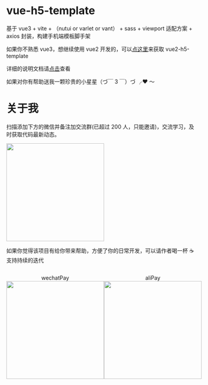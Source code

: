 # vue-h5-template

基于 vue3 + vite + （nutui or varlet or vant） + sass + viewport 适配方案 + axios 封装，构建手机端模板脚手架

如果你不熟悉 vue3，想继续使用 vue2 开发的，可以[点这里](https://github.com/sunniejs/vue-h5-template/tree/vue2-h5-template)来获取 vue2-h5-template

详细的说明文档请[点击](https://sunniejs.github.io/vue-h5-template/)查看

如果对你有帮助送我一颗珍贵的小星星（づ￣ 3 ￣）づ ╭❤ ～

# 关于我

扫描添加下方的微信并备注加交流群(已超过 200 人，只能邀请)，交流学习，及时获取代码最新动态。

 <p>
  <img src="https://cdn.jsdelivr.net/gh/fonghehe/picture/personal/account.jpg" width="256">
</p>

如果你觉得该项目有给你带来帮助，方便了你的日常开发，可以请作者喝一杯 ☕ 支持持续的迭代

 <div style="display:flex;justify-content:left">
  <p style="text-align:center">
    <span>wechatPay</span>
    <img src="https://cdn.jsdelivr.net/gh/fonghehe/picture/contribute/wechatPay.jpeg" width="256" />
  </p>
  <p style="text-align:center">
    <span>aliPay</span>
    <img src="https://cdn.jsdelivr.net/gh/fonghehe/picture/contribute/aliPay.jpeg" width="256" />
  </p>

</div>
